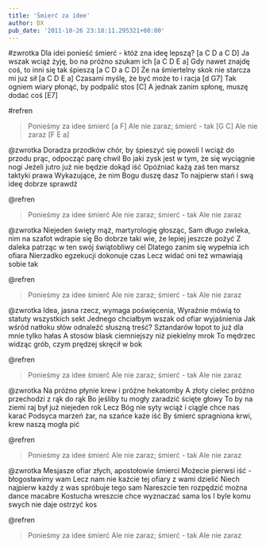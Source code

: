 ```yaml
---
title: 'Śmierć za idee'
author: DX
pub_date: '2011-10-26 23:18:11.295321+00:00'
---
```


#zwrotka
Dla idei ponieść śmierć - któż zna ideę lepszą? [a C D a C D]
Ja wszak wciąż żyję, bo na próżno szukam ich [a C D E a]
Gdy nawet znajdę coś, to inni się tak śpieszą [a C D a C D]
Że na śmiertelny skok nie starcza mi już sił [a C D E a]
Czasami myślę, że być może to i racja [d G7]
Tak ogniem wiary płonąć, by podpalić stos [C]
A jednak zanim spłonę, muszę dodać coś [E7]

#refren
>Ponieśmy za idee śmierć [a F]
>Ale nie zaraz; śmierć - tak [G C]
>Ale nie zaraz [F E a]

@zwrotka
Doradza przodków chór, by śpieszyć się powoli
I wciąż do przodu prąc, odpocząć parę chwil
Bo jaki zysk jest w tym, że się wyciągnie nogi
Jeżeli jutro już nie będzie dokąd iść
Opóźniać każą zaś ten marsz taktyki prawa
Wykazujące, że nim Bogu duszę dasz
To najpierw stań i swą ideę dobrze sprawdź

@refren
>Ponieśmy za idee śmierć
>Ale nie zaraz; śmierć - tak
>Ale nie zaraz

@zwrotka
Niejeden święty mąż, martyrologię głosząc,
Sam długo zwleka, nim na szafot wdrapie się
Bo dobrze taki wie, że lepiej jeszcze pożyć
Z daleka patrząc w ten swój świątobliwy cel
Dlatego zanim się wypełnia ich ofiara
Nierzadko egzekucji dokonuje czas
Lecz widać oni też wmawiają sobie tak

@refren
>Ponieśmy za idee śmierć
>Ale nie zaraz; śmierć - tak
>Ale nie zaraz

@zwrotka
Idea, jasna rzecz, wymaga poświęcenia,
Wyraźnie mówią to statuty wszystkich sekt
Jednego chciałbym wszak od ofiar wyjaśnienia
Jak wśród natłoku słów odnaleźć słuszną treść?
Sztandarów łopot to już dla mnie tylko hałas
A stosów blask ciemniejszy niż piekielny mrok
To mędrzec widząc grób, czym prędzej skręcił w bok

@refren
>Ponieśmy za idee śmierć
>Ale nie zaraz; śmierć - tak
>Ale nie zaraz

@zwrotka
Na próżno płynie krew i próżne hekatomby
A złoty cielec próżno przechodzi z rąk do rąk
Bo jeśliby tu mogły zaradzić ścięte głowy
To by na ziemi raj był już niejeden rok
Lecz Bóg nie syty wciąż i ciągle chce nas karać
Podsyca marzeń żar, na szańce każe iść
By śmierć spragniona krwi, krew naszą mogła pić

@refren
>Ponieśmy za idee śmierć
>Ale nie zaraz; śmierć - tak
>Ale nie zaraz

@zwrotka
Mesjasze ofiar złych, apostołowie śmierci
Możecie pierwsi iść - błogosławimy wam
Lecz nam nie każcie tej ofiary z wami dzielić
Niech najpierw każdy z was spróbuje tego sam
Nareszcie ten rozpędzić można dance macabre
Kostucha wreszcie chce wyznaczać sama los
I byle komu swych nie daje ostrzyć kos

@refren
>Ponieśmy za idee śmierć
>Ale nie zaraz; śmierć - tak
>Ale nie zaraz